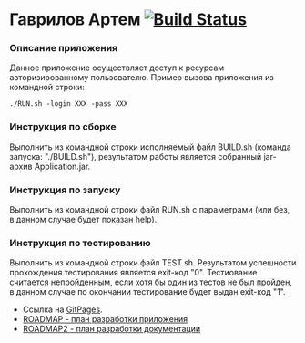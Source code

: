 
# Гаврилов Артем  [![Build Status](https://travis-ci.org/OrdinarySkalen/GoodlineRep.svg?branch=master)](https://travis-ci.org/OrdinarySkalen/GoodlineRep)

### Описание приложения
  Данное приложение осуществляет доступ к ресурсам авторизированному пользователю. Пример вызова приложения из командной строки:
   ```
   ./RUN.sh -login XXX -pass XXX
   ```
   
### Инструкция по сборке
Выполнить из командной строки исполняемый файл BUILD.sh (команда запуска: "./BUILD.sh"), результатом работы является собранный jar-архив Application.jar.

### Инструкция по запуску
Выполнить из командной строки файл RUN.sh с параметрами (или без, в данном случае будет показан help).

### Инструкция по тестированию
Выполнить из командной строки файл TEST.sh. Результатом успешности прохождения тестирования является exit-код "0". Тестиование считается непройденным, если хотя бы один из тестов не был пройден, в данном случае по окончании тестирование будет выдан exit-код "1".

* Ссылка на [GitPages](https://ordinaryskalen.github.io/GoodlineRep/).
* [ROADMAP - план разработки приложения](./ROADMAP.md)
* [ROADMAP2 - план разработки документации](./ROADMAP2.md)
